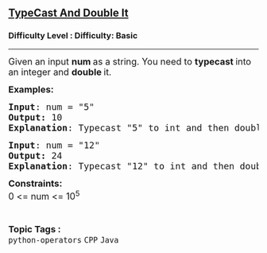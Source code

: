 <h2><a href="https://www.geeksforgeeks.org/problems/typecast-and-double-it--153103/1?page=7&category=Java&sortBy=submissions">TypeCast And Double It</a></h2><h3>Difficulty Level : Difficulty: Basic</h3><hr><div class="problems_problem_content__Xm_eO"><p><span style="font-size: 18px;">Given an input <strong>num </strong>as a string. You need to <strong>typecast </strong>into an integer and <strong>double </strong>it.&nbsp;</span></p>
<p><span style="font-size: 18px;"><strong>Examples:</strong></span></p>
<pre><span style="font-size: 18px;"><strong>Input</strong>: num = "5"
<strong>Output:</strong> 10
<strong>Explanation</strong>: Typecast "5" to int and then double it 5 * 2 = 10</span></pre>
<pre><span style="font-size: 18px;"><strong>Input</strong>: num = "12"
<strong>Output:</strong> 24
<strong>Explanation</strong>: Typecast "12" to int and then double it 12 * 2 = 24</span></pre>
<p><span style="font-size: 18px;"><strong>Constraints:<br></strong>0 &lt;= num &lt;= 10<sup>5</sup></span></p></div><br><p><span style=font-size:18px><strong>Topic Tags : </strong><br><code>python-operators</code>&nbsp;<code>CPP</code>&nbsp;<code>Java</code>&nbsp;